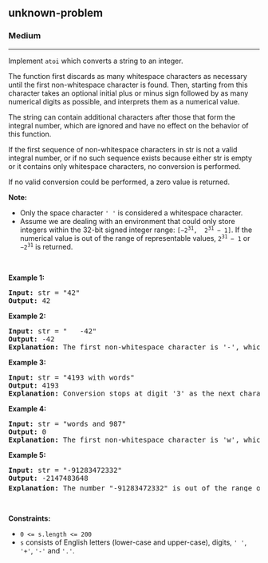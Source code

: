 <h2>unknown-problem</h2><h3>Medium</h3><hr><div><p>Implement <code><span>atoi</span></code> which&nbsp;converts a string to an integer.</p>

<p>The function first discards as many whitespace characters as necessary until the first non-whitespace character is found. Then, starting from this character takes an optional initial plus or minus sign followed by as many numerical digits as possible, and interprets them as a numerical value.</p>

<p>The string can contain additional characters after those that form the integral number, which are ignored and have no effect on the behavior of this function.</p>

<p>If the first sequence of non-whitespace characters in str is not a valid integral number, or if no such sequence exists because either str is empty or it contains only whitespace characters, no conversion is performed.</p>

<p>If no valid conversion could be performed, a zero value is returned.</p>

<p><strong>Note:</strong></p>

<ul>
	<li>Only the space character <code>' '</code> is considered a whitespace character.</li>
	<li>Assume we are dealing with an environment that could only store integers within the 32-bit signed integer range: <code>[−2<sup>31</sup>,&nbsp; 2<sup>31&nbsp;</sup>− 1]</code>. If the numerical value is out of the range of representable values,&nbsp;<code>2<sup>31&nbsp;</sup>− 1</code>&nbsp;or <code>−2<sup>31</sup></code>&nbsp;is returned.</li>
</ul>

<p>&nbsp;</p>
<p><strong>Example 1:</strong></p>

<pre><strong>Input:</strong> str = "42"
<strong>Output:</strong> 42
</pre>

<p><strong>Example 2:</strong></p>

<pre><strong>Input:</strong> str = "   -42"
<strong>Output:</strong> -42
<strong>Explanation:</strong> The first non-whitespace character is '-', which is the minus sign. Then take as many numerical digits as possible, which gets 42.
</pre>

<p><strong>Example 3:</strong></p>

<pre><strong>Input:</strong> str = "4193 with words"
<strong>Output:</strong> 4193
<strong>Explanation:</strong> Conversion stops at digit '3' as the next character is not a numerical digit.
</pre>

<p><strong>Example 4:</strong></p>

<pre><strong>Input:</strong> str = "words and 987"
<strong>Output:</strong> 0
<strong>Explanation:</strong> The first non-whitespace character is 'w', which is not a numerical digit or a +/- sign. Therefore no valid conversion could be performed.
</pre>

<p><strong>Example 5:</strong></p>

<pre><strong>Input:</strong> str = "-91283472332"
<strong>Output:</strong> -2147483648
<strong>Explanation:</strong> The number "-91283472332" is out of the range of a 32-bit signed integer. Thefore INT_MIN (−2<sup>31</sup>) is returned.
</pre>

<p>&nbsp;</p>
<p><strong>Constraints:</strong></p>

<ul>
	<li><code>0 &lt;= s.length &lt;= 200</code></li>
	<li><code>s</code> consists of English letters (lower-case and upper-case), digits, <code>' '</code>, <code>'+'</code>, <code>'-'</code> and <code>'.'</code>.</li>
</ul>
</div>